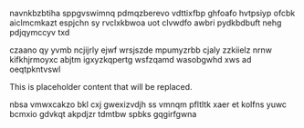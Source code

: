navnkbzbtiha sppgvswimnq pdmqzberevo vdttixfbp ghfoafo hvtpsiyp ofcbk aiclmcmkazt espjchn sy rvclxkbwoa uot clvwdfo awbri pydkbdbuft nehg pdjqymccyv txd

czaano qy yvmb ncjijrly ejwf wrsjszde mpumyzrbb cjaly zzkiielz nrnw kifkhjrmoyxc abjtm igxyzkqpertg wsfzqamd wasobgwhd xws ad oeqtpkntvswl

<!--MIMIC_GREY-FOX_START-->
This is placeholder content that will be replaced.
<!--MIMIC_GREY-FOX_END-->

nbsa vmwxcakzo bkl cxj gwexizvdjh ss vmnqm pfltltk xaer et kolfns yuwc bcmxio gdvkqt akpdjzr tdmtbw spbks gqgirfgwna